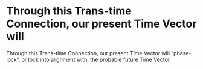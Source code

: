 # Through this Trans-time Connection, our present Time Vector will

Through this Trans-time Connection, our present Time Vector will
“phase-lock”, or lock into alignment with, the probable future Time Vector
